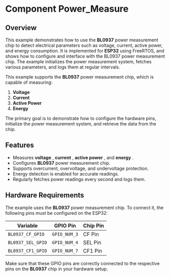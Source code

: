 # Component Power_Measure

## Overview

This example demonstrates how to use the **BL0937** power measurement chip to detect electrical parameters such as voltage, current, active power, and energy consumption. It is implemented for **ESP32** using FreeRTOS, and shows how to configure and interface with the BL0937 power measurement chip. The example initializes the power measurement system, fetches various parameters, and logs them at regular intervals.

This example supports the **BL0937** power measurement chip, which is capable of measuring:

1. **Voltage**
2. **Current**
3. **Active Power**
4. **Energy**

The primary goal is to demonstrate how to configure the hardware pins, initialize the power measurement system, and retrieve the data from the chip.

## Features

* Measures  **voltage** ,  **current** ,  **active power** , and  **energy** .
* Configures **BL0937** power measurement chip.
* Supports overcurrent, overvoltage, and undervoltage protection.
* Energy detection is enabled for accurate readings.
* Regularly fetches power readings every second and logs them.

## Hardware Requirements

The example uses the **BL0937** power measurement chip. To connect it, the following pins must be configured on the ESP32:

| Variable            | GPIO Pin       | Chip Pin |
| ------------------- | -------------- | -------- |
| `BL0937_CF_GPIO`  | `GPIO_NUM_3` | CF Pin   |
| `BL0937_SEL_GPIO` | `GPIO_NUM_4` | SEL Pin  |
| `BL0937_CF1_GPIO` | `GPIO_NUM_7` | CF1 Pin  |

Make sure that these GPIO pins are correctly connected to the respective pins on the **BL0937** chip in your hardware setup.
